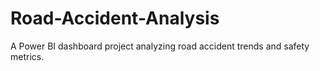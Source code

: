 # Road-Accident-Analysis
A Power BI dashboard project analyzing road accident trends and safety metrics.
